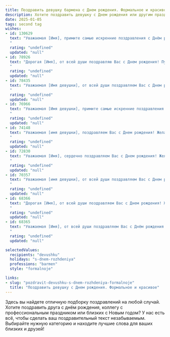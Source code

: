 ```yaml
---
title: Поздравить девушку бармена c Днем рождения. Формальное и красивое
description: Хотите поздравить девушку c Днем рождения или другим праздником? Наш ИИ создаст незабываемое поздравление, а вы обязательно выделитесь среди других.  
date: 2025-01-05
tags: second tag
wishes:
- id: 130629
  text: "Уважаемая [Имя], примите самые искренние поздравления с Днём рождения!  Желаем Вам крепкого здоровья, профессиональных успехов в Вашей непростой, но интересной работе бармена,  всегда отличного настроения и  неиссякаемого оптимизма. Пусть каждый день приносит Вам радость и новые достижения!
  "
  rating: "undefined"
  updated: "null"
- id: 78926
  text: "Дорогая [Имя], от всей души поздравляю Вас с Днем рождения! Пусть Ваша работа за барной стойкой всегда приносит Вам удовольствие, а Ваши миксы покоряют сердца гостей. Желаю Вам ярких моментов,  неиссякаемой энергии, море позитива и, конечно же,  счастья в личной жизни!
  "
  rating: "undefined"
  updated: "null"
- id: 78435
  text: "Уважаемая [Имя девушки], от всей души поздравляем Вас с Днем рождения! Желаем Вам ярких моментов в жизни, творческих успехов в профессии бармена, всегда оставаться такой же харизматичной и гостеприимной. Пусть Ваша работа приносит Вам удовольствие, а жизнь будет наполнена счастьем и радостью!
  "
  rating: "undefined"
  updated: "null"
- id: 76966
  text: "Уважаемая [Имя девушки], примите самые искренние поздравления с Днем рождения! Пусть этот день станет ярким и запоминающимся! Желаем Вам успехов в Вашей работе, которая, несомненно, приносит радость многим людям. Пусть Ваши творческие идеи всегда находят воплощение, а Ваша улыбка, за которой мы так часто приходим в бар, сияет еще ярче!
  "
  rating: "undefined"
  updated: "null"
- id: 74148
  text: "Уважаемая [имя девушки], поздравляем Вас с Днем рождения! Желаем Вам творческих успехов в вашем профессиональном пути, вдохновения и  радости от каждой смены. Пусть ваша барная стой будет всегда полна гостей, а улыбки - искренними. Счастья, любви и  всего самого доброго!
  "
  rating: "undefined"
  updated: "null"
- id: 72830
  text: "Уважаемая [Имя], сердечно поздравляем Вас с Днем рождения! Желаем Вам ярких моментов, искрящегося настроения и, конечно же, чтобы каждый Ваш рабочий день был наполнен энергией и радостью от общения с гостями!
  "
  rating: "undefined"
  updated: "null"
- id: 70357
  text: "Уважаемая [имя девушки], от всей души поздравляем Вас с Днем рождения! Пусть Ваш профессионализм и талант бармена всегда приносит Вам радость и успех, а жизнь будет наполнена яркими событиями и приятными моментами. Желаем Вам крепкого здоровья, счастья, благополучия и всего самого лучшего!
  "
  rating: "undefined"
  updated: "null"
- id: 68366
  text: "Дорогая [Имя], от всей души поздравляем Вас с Днем рождения! Желаем Вам ярких моментов, вдохновения в работе, а также неизменного успеха и процветания в Вашей профессии бармена. Пусть каждый день будет наполнен радостью и позитивом!
  "
  rating: "undefined"
  updated: "null"
- id: 68365
  text: "Уважаемая [Имя], от всей души поздравляем Вас с Днём рождения! Желаем Вам успехов в Вашей непростой, но увлекательной профессии бармена, чтобы каждый день приносил новые открытия, приятные встречи и незабываемые моменты. Пусть Ваш талант всегда будет востребован, а работа приносит Вам радость и удовлетворение!
  "
  rating: "undefined"
  updated: "null"

selectedValues:
  recipients: "devushku"
  holidays: "s-dnem-rozhdeniya"
  professions: "barmen"
  style: "formalnoje"

links:
- slug: "pozdravit-devushku-s-dnem-rozhdeniya-formalnoje"
  title: "Поздравить девушку c Днем рождения. Формальное и красивое"
---
```


Здесь вы найдете отличную подборку поздравлений на любой случай. 
Хотите поздравить друга с днём рождения, коллегу с профессиональным праздником или близких с Новым годом? У нас есть всё, чтобы сделать ваш поздравительный текст незабываемым. Выбирайте нужную категорию и находите лучшие слова для ваших близких и друзей!

